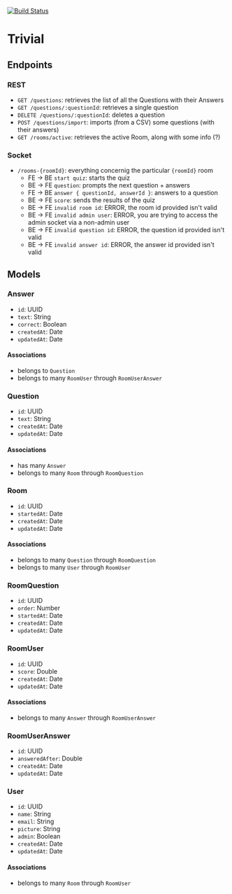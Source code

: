 [![Build Status](https://travis-ci.org/Thinkopen/Trivial.svg?branch=master)](https://travis-ci.org/Thinkopen/Trivial)

# Trivial

## Endpoints

### REST

- `GET /questions`: retrieves the list of all the Questions with their Answers
- `GET /questions/:questionId`: retrieves a single question
- `DELETE /questions/:questionId`: deletes a question
- `POST /questions/import`: imports (from a CSV) some questions (with their answers)
- `GET /rooms/active`: retrieves the active Room, along with some info (?)

### Socket

- `/rooms-{roomId}`: everything concernig the particular `{roomId}` room
  - FE -> BE `start quiz`: starts the quiz
  - BE -> FE `question`: prompts the next question + answers
  - FE -> BE `answer { questionId, answerId }`: answers to a question
  - BE -> FE `score`: sends the results of the quiz
  - BE -> FE `invalid room id`: ERROR, the room id provided isn't valid
  - BE -> FE `invalid admin user`: ERROR, you are trying to access the admin socket via a non-admin user
  - BE -> FE `invalid question id`: ERROR, the question id provided isn't valid
  - BE -> FE `invalid answer id`: ERROR, the answer id provided isn't valid

## Models

### Answer

- `id`: UUID
- `text`: String
- `correct`: Boolean
- `createdAt`: Date
- `updatedAt`: Date

#### Associations

- belongs to `Question`
- belongs to many `RoomUser` through `RoomUserAnswer`

### Question

- `id`: UUID
- `text`: String
- `createdAt`: Date
- `updatedAt`: Date

#### Associations

- has many `Answer`
- belongs to many `Room` through `RoomQuestion`

### Room

- `id`: UUID
- `startedAt`: Date
- `createdAt`: Date
- `updatedAt`: Date

#### Associations

- belongs to many `Question` through `RoomQuestion`
- belongs to many `User` through `RoomUser`

### RoomQuestion

- `id`: UUID
- `order`: Number
- `startedAt`: Date
- `createdAt`: Date
- `updatedAt`: Date

### RoomUser

- `id`: UUID
- `score`: Double
- `createdAt`: Date
- `updatedAt`: Date

#### Associations

- belongs to many `Answer` through `RoomUserAnswer`

### RoomUserAnswer

- `id`: UUID
- `answeredAfter`: Double
- `createdAt`: Date
- `updatedAt`: Date

### User

- `id`: UUID
- `name`: String
- `email`: String
- `picture`: String
- `admin`: Boolean
- `createdAt`: Date
- `updatedAt`: Date

#### Associations

- belongs to many `Room` through `RoomUser`

